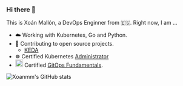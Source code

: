 ### Hi there 👋

This is Xoán Mallón, a DevOps Enginner from 🇪🇸. Right now, I am ...

- ☁️ Working with Kubernetes, Go and Python.
- 🌱 Contributing to open source projects.
  - [KEDA](https://github.com/kedacore/keda/pulls?q=is%3Apr+author%3Axoanmm+is%3Aclosed)
- ☸️ Certified Kubernetes [Administrator](https://www.credly.com/badges/15c7d35f-3a46-4d42-80c3-b9cb4f474c6c) 
- <img src="https://github.com/buildkite/emojis/blob/main/img-buildkite-64/argo.png"  width="20" height="20"> Certified [GitOps Fundamentals](https://drive.google.com/file/d/1yuHzDVpdWnJ9A9K6eGWq8w0geBQXv2XE/view).

![Xoanmm's GitHub stats](https://github-readme-stats.vercel.app/api?username=xoanmm&show_icons=true&theme=light)
